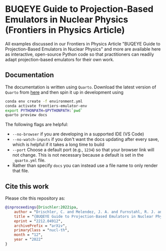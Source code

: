 
# BUQEYE Guide to Projection-Based Emulators in Nuclear Physics (Frontiers in Physics Article)

All examples discussed in our Frontiers in Physics Article "BUQEYE Guide to Projection-Based Emulators in Nuclear Physics" and more are available here as interactive, open-source Python code so that practitioners can readily adapt projection-based emulators for their own work.


## Documentation

The documentation is written using `Quarto`.
Download the latest version of `Quarto` from [here](https://quarto.org/) and then spin it up in development using

```bash
conda env create -f environment.yml
conda activate frontiers-emulator-env
export PYTHONPATH=$PYTHONPATH:`pwd`
quarto preview docs
```

The following flags are helpful:

* `--no-browser` if you are developing in a supported IDE (VS Code)
* `--no-watch-inputs` if you don't want the docs updating after every save, which is helpful if it takes a long time to build
* `--port` Choose a default port (e.g., `1234`) so that your browser link will not change. This is not necessary because a default is set in the `_quarto.yml` file.
* Rather than specify `docs` you can instead use a file name to only render that file.

## Cite this work

Please cite this repository as:

```bibtex
@inproceedings{Drischler:2022ipa,
    author = "Drischler, C. and Melendez, J. A. and Furnstahl, R. J. and Garcia, A. J. and Zhang, Xilin",
    title = "{BUQEYE Guide to Projection-Based Emulators in Nuclear Physics}",
    eprint = "2212.04912",
    archivePrefix = "arXiv",
    primaryClass = "nucl-th",
    month = "12",
    year = "2022"
}
```
